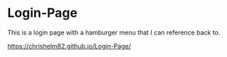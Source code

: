 # Login-Page
This is a login page with a hamburger menu that I can reference back to.

https://chrishelm82.github.io/Login-Page/
